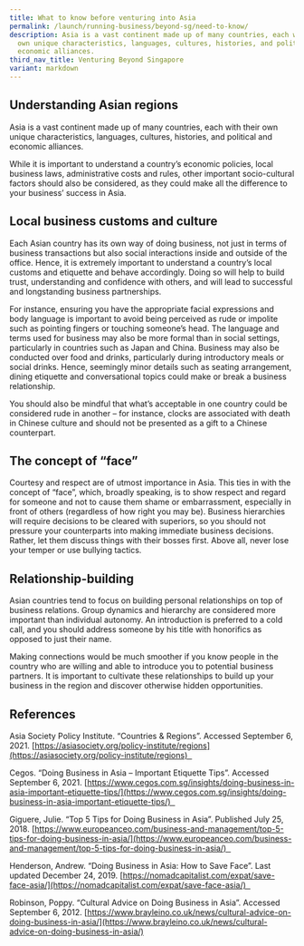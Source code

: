 ```yaml
---
title: What to know before venturing into Asia
permalink: /launch/running-business/beyond-sg/need-to-know/
description: Asia is a vast continent made up of many countries, each with their
  own unique characteristics, languages, cultures, histories, and political and
  economic alliances.
third_nav_title: Venturing Beyond Singapore
variant: markdown
---
```

## Understanding Asian regions 

Asia is a vast continent made up of many countries, each with their own unique characteristics, languages, cultures, histories, and political and economic alliances.  

While it is important to understand a country’s economic policies, local business laws, administrative costs and rules, other important socio-cultural factors should also be considered, as they could make all the difference to your business’ success in Asia. 

## Local business customs and culture 

Each Asian country has its own way of doing business, not just in terms of business transactions but also social interactions inside and outside of the office. Hence, it is extremely important to understand a country’s local customs and etiquette and behave accordingly. Doing so will help to build trust, understanding and confidence with others, and will lead to successful and longstanding business partnerships.  

For instance, ensuring you have the appropriate facial expressions and body language is important to avoid being perceived as rude or impolite such as pointing fingers or touching someone’s head. The language and terms used for business may also be more formal than in social settings, particularly in countries such as Japan and China. Business may also be conducted over food and drinks, particularly during introductory meals or social drinks. Hence, seemingly minor details such as seating arrangement, dining etiquette and conversational topics could make or break a business relationship. 

You should also be mindful that what’s acceptable in one country could be considered rude in another – for instance, clocks are associated with death in Chinese culture and should not be presented as a gift to a Chinese counterpart. 

## The concept of “face” 

Courtesy and respect are of utmost importance in Asia. This ties in with the concept of “face”, which, broadly speaking, is to show respect and regard for someone and not to cause them shame or embarrassment, especially in front of others (regardless of how right you may be). Business hierarchies will require decisions to be cleared with superiors, so you should not pressure your counterparts into making immediate business decisions. Rather, let them discuss things with their bosses first. Above all, never lose your temper or use bullying tactics. 

## Relationship-building 

Asian countries tend to focus on building personal relationships on top of business relations. Group dynamics and hierarchy are considered more important than individual autonomy. An introduction is preferred to a cold call, and you should address someone by his title with honorifics as opposed to just their name. 

Making connections would be much smoother if you know people in the country who are willing and able to introduce you to potential business partners. It is important to cultivate these relationships to build up your business in the region and discover otherwise hidden opportunities. 

## References 

Asia Society Policy Institute. “Countries & Regions”. Accessed September 6, 2021. [https://asiasociety.org/policy-institute/regions](https://asiasociety.org/policy-institute/regions)  

Cegos. “Doing Business in Asia – Important Etiquette Tips”. Accessed September 6, 2021. [https://www.cegos.com.sg/insights/doing-business-in-asia-important-etiquette-tips/](https://www.cegos.com.sg/insights/doing-business-in-asia-important-etiquette-tips/)  

Giguere, Julie. “Top 5 Tips for Doing Business in Asia”. Published July 25, 2018. [https://www.europeanceo.com/business-and-management/top-5-tips-for-doing-business-in-asia/](https://www.europeanceo.com/business-and-management/top-5-tips-for-doing-business-in-asia/)  

Henderson, Andrew. “Doing Business in Asia: How to Save Face”. Last updated December 24, 2019. [https://nomadcapitalist.com/expat/save-face-asia/](https://nomadcapitalist.com/expat/save-face-asia/)  

Robinson, Poppy. “Cultural Advice on Doing Business in Asia”. Accessed September 6, 2012. [https://www.brayleino.co.uk/news/cultural-advice-on-doing-business-in-asia/](https://www.brayleino.co.uk/news/cultural-advice-on-doing-business-in-asia/)